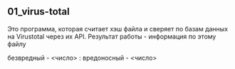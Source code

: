 ## 01_virus-total
Это программа, которая считает хэш файла и сверяет по базам данных на Virustotal через их API. Результат работы - информация по этому файлу 

безвредный - <число> : вредоносный - <число> 
